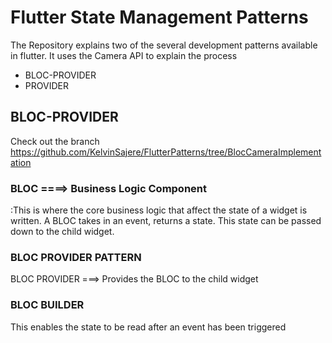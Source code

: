 # Flutter State Management Patterns

The Repository explains two of the several development patterns available in flutter. It uses the Camera API to explain the process
- BLOC-PROVIDER 
- PROVIDER 

## BLOC-PROVIDER
Check out the branch https://github.com/KelvinSajere/FlutterPatterns/tree/BlocCameraImplementation
### BLOC ====> Business Logic Component
:This is where the core business logic that affect the state of a widget is written. A BLOC takes in an event, returns a state. This state can be passed down to the child widget.

### BLOC PROVIDER PATTERN
BLOC PROVIDER ===> Provides the BLOC to the child widget

### BLOC BUILDER 
This enables the state to be read after an event has been triggered

